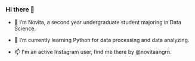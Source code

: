 ### Hi there 👋

- 🔭 I’m Novita, a second year undergraduate student majoring in Data  Science. 

- 🌱 I’m currently learning Python for data processing and data analyzing. 

- 📫 I'm an active Instagram user, find me there by @novitaangrn.
